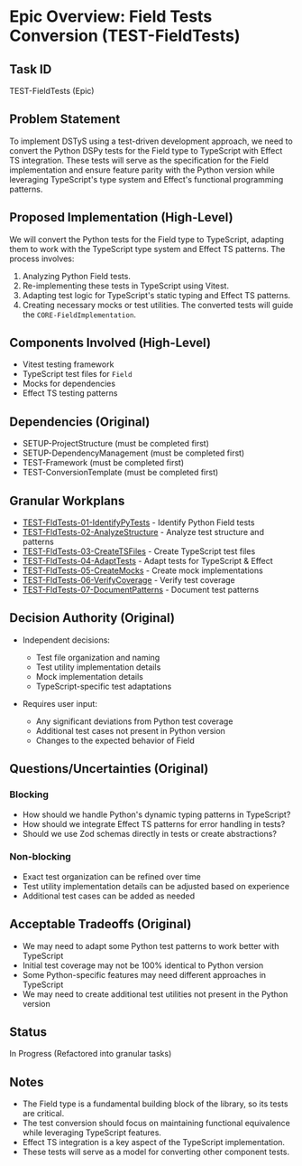 # Epic Overview: Field Tests Conversion (TEST-FieldTests)

## Task ID
TEST-FieldTests (Epic)

## Problem Statement
To implement DSTyS using a test-driven development approach, we need to convert the Python DSPy tests for the Field type to TypeScript with Effect TS integration. These tests will serve as the specification for the Field implementation and ensure feature parity with the Python version while leveraging TypeScript's type system and Effect's functional programming patterns.

## Proposed Implementation (High-Level)
We will convert the Python tests for the Field type to TypeScript, adapting them to work with the TypeScript type system and Effect TS patterns. The process involves:
1. Analyzing Python Field tests.
2. Re-implementing these tests in TypeScript using Vitest.
3. Adapting test logic for TypeScript's static typing and Effect TS patterns.
4. Creating necessary mocks or test utilities.
The converted tests will guide the `CORE-FieldImplementation`.

## Components Involved (High-Level)
- Vitest testing framework
- TypeScript test files for `Field`
- Mocks for dependencies
- Effect TS testing patterns

## Dependencies (Original)
- SETUP-ProjectStructure (must be completed first)
- SETUP-DependencyManagement (must be completed first)
- TEST-Framework (must be completed first)
- TEST-ConversionTemplate (must be completed first)

## Granular Workplans
- [TEST-FldTests-01-IdentifyPyTests](../../Documentation/Plans/TEST-FldTests-01-IdentifyPyTests.md) - Identify Python Field tests
- [TEST-FldTests-02-AnalyzeStructure](../../Documentation/Plans/TEST-FldTests-02-AnalyzeStructure.md) - Analyze test structure and patterns
- [TEST-FldTests-03-CreateTSFiles](../../Documentation/Plans/TEST-FldTests-03-CreateTSFiles.md) - Create TypeScript test files
- [TEST-FldTests-04-AdaptTests](../../Documentation/Plans/TEST-FldTests-04-AdaptTests.md) - Adapt tests for TypeScript & Effect
- [TEST-FldTests-05-CreateMocks](../../Documentation/Plans/TEST-FldTests-05-CreateMocks.md) - Create mock implementations
- [TEST-FldTests-06-VerifyCoverage](../../Documentation/Plans/TEST-FldTests-06-VerifyCoverage.md) - Verify test coverage
- [TEST-FldTests-07-DocumentPatterns](../../Documentation/Plans/TEST-FldTests-07-DocumentPatterns.md) - Document test patterns

## Decision Authority (Original)
- Independent decisions:
  - Test file organization and naming
  - Test utility implementation details
  - Mock implementation details
  - TypeScript-specific test adaptations

- Requires user input:
  - Any significant deviations from Python test coverage
  - Additional test cases not present in Python version
  - Changes to the expected behavior of Field

## Questions/Uncertainties (Original)

### Blocking
- How should we handle Python's dynamic typing patterns in TypeScript?
- How should we integrate Effect TS patterns for error handling in tests?
- Should we use Zod schemas directly in tests or create abstractions?

### Non-blocking
- Exact test organization can be refined over time
- Test utility implementation details can be adjusted based on experience
- Additional test cases can be added as needed

## Acceptable Tradeoffs (Original)
- We may need to adapt some Python test patterns to work better with TypeScript
- Initial test coverage may not be 100% identical to Python version
- Some Python-specific features may need different approaches in TypeScript
- We may need to create additional test utilities not present in the Python version

## Status
In Progress (Refactored into granular tasks)

## Notes
- The Field type is a fundamental building block of the library, so its tests are critical.
- The test conversion should focus on maintaining functional equivalence while leveraging TypeScript features.
- Effect TS integration is a key aspect of the TypeScript implementation.
- These tests will serve as a model for converting other component tests.